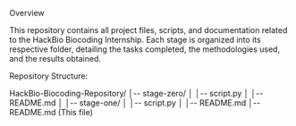 Overview

This repository contains all project files, scripts, and documentation related to the HackBio Biocoding Internship. Each stage is organized into its respective folder, detailing the tasks completed, the methodologies used, and the results obtained.

Repository Structure:

HackBio-Biocoding-Repository/
│-- stage-zero/
│   │-- script.py
│   │-- README.md
│
│-- stage-one/
│   │-- script.py
│   │-- README.md
│-- README.md (This file)
